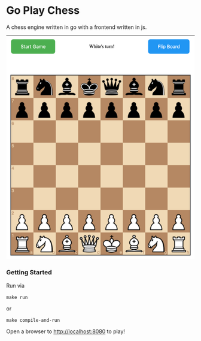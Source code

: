 # Go Play Chess

A chess engine written in go with a frontend written in js.

![Go Play Chess](images/go_chess.png)


### Getting Started

Run via

```shell
make run
```

or

```shell
make compile-and-run
```

Open a browser to [http://localhost:8080](http://localhost:8080) to play!

